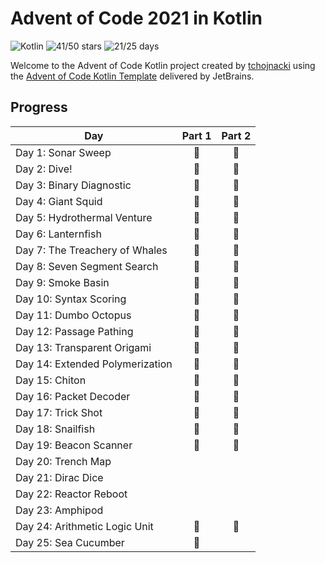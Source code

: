 # Advent of Code 2021 in Kotlin
![Kotlin](https://img.shields.io/badge/Kotlin-grey?logo=Kotlin)
![41/50 stars](https://img.shields.io/badge/🌟%20stars-41/50-orange)
![21/25 days](https://img.shields.io/badge/📅%20days-21/25-blue)

Welcome to the Advent of Code Kotlin project created by [tchojnacki][github] using the
[Advent of Code Kotlin Template][template] delivered by JetBrains.

## Progress

| Day                             | Part 1 | Part 2 |
|---------------------------------|:------:|:------:|
| Day 1: Sonar Sweep              |   🌟   |   🌟   |
| Day 2: Dive!                    |   🌟   |   🌟   |
| Day 3: Binary Diagnostic        |   🌟   |   🌟   |
| Day 4: Giant Squid              |   🌟   |   🌟   |
| Day 5: Hydrothermal Venture     |   🌟   |   🌟   |
| Day 6: Lanternfish              |   🌟   |   🌟   |
| Day 7: The Treachery of Whales  |   🌟   |   🌟   |
| Day 8: Seven Segment Search     |   🌟   |   🌟   |
| Day 9: Smoke Basin              |   🌟   |   🌟   |
| Day 10: Syntax Scoring          |   🌟   |   🌟   |
| Day 11: Dumbo Octopus           |   🌟   |   🌟   |
| Day 12: Passage Pathing         |   🌟   |   🌟   |
| Day 13: Transparent Origami     |   🌟   |   🌟   |
| Day 14: Extended Polymerization |   🌟   |   🌟   |
| Day 15: Chiton                  |   🌟   |   🌟   |
| Day 16: Packet Decoder          |   🌟   |   🌟   |
| Day 17: Trick Shot              |   🌟   |   🌟   |
| Day 18: Snailfish               |   🌟   |   🌟   |
| Day 19: Beacon Scanner          |   🌟   |   🌟   |
| Day 20: Trench Map              |        |        |
| Day 21: Dirac Dice              |        |        |
| Day 22: Reactor Reboot          |        |        |
| Day 23: Amphipod                |        |        |
| Day 24: Arithmetic Logic Unit   |   🌟   |   🌟   |
| Day 25: Sea Cucumber            |   🌟   |        |

[aoc]: https://adventofcode.com

[github]: https://github.com/tchojnacki

[template]: https://github.com/kotlin-hands-on/advent-of-code-kotlin-template

